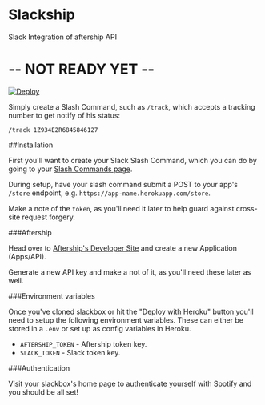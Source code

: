 # Slackship
Slack Integration of aftership API

# -- NOT READY YET --

[![Deploy](https://www.herokucdn.com/deploy/button.png)](https://heroku.com/deploy)

Simply create a Slash Command, such as `/track`, which accepts a tracking number to get notify of his status:

    /track 1Z934E2R6845846127

##Installation

First you'll want to create your Slack Slash Command, which you can do by going to your [Slash Commands page](https://my.slack.com/services/new/slash-commands).

During setup, have your slash command submit a POST to your app's `/store` endpoint, e.g. `https://app-name.herokuapp.com/store`.

Make a note of the `token`, as you'll need it later to help guard against cross-site request forgery.

###Aftership

Head over to [Aftership's Developer Site](https://www.aftership.com/signup) and create a new Application (Apps/API).

Generate a new API key and make a not of it, as you'll need these later as well.

###Environment variables

Once you've cloned slackbox or hit the "Deploy with Heroku" button you'll need to setup the following environment variables. These can either be stored in a `.env` or set up as config variables in Heroku.

* `AFTERSHIP_TOKEN` - Aftership token key.
* `SLACK_TOKEN` - Slack token key.

###Authentication

Visit your slackbox's home page to authenticate yourself with Spotify and you should be all set!
